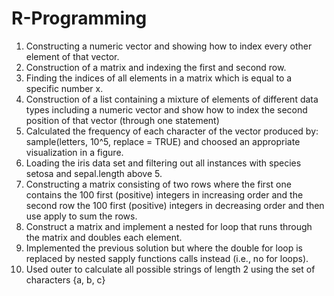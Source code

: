 # R-Programming

1) Constructing a numeric vector and showing how to index every other element of that vector.
2) Construction of a matrix and indexing the first and second row.
3) Finding the indices of all elements in a matrix which is equal to a specific number x.
4) Construction of a list containing a mixture of elements of different data types including a numeric vector and show how to index the second position of that vector (through one statement)
5) Calculated the frequency of each character of the vector produced by: sample(letters, 10^5, replace = TRUE) and choosed an appropriate visualization in a figure.
6) Loading the iris data set and filtering out all instances with species setosa and sepal.length above 5.
7) Constructing a matrix consisting of two rows where the first one contains the 100 first (positive) integers in increasing order and the second row the 100 first (positive) integers in decreasing order and then use apply to sum the rows.
8) Construct a matrix and implement a nested for loop that runs through the matrix and doubles each element.
9) Implemented the previous solution but where the double for loop is replaced by nested sapply functions calls instead (i.e., no for loops).
10) Used outer to calculate all possible strings of length 2 using the set of characters {a, b, c}
